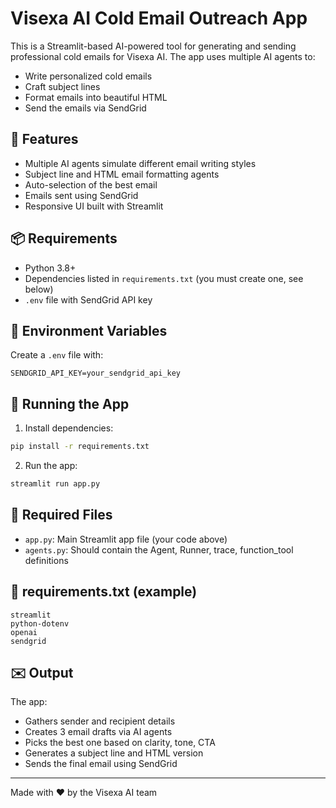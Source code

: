 
# Visexa AI Cold Email Outreach App

This is a Streamlit-based AI-powered tool for generating and sending professional cold emails for Visexa AI. The app uses multiple AI agents to:
- Write personalized cold emails
- Craft subject lines
- Format emails into beautiful HTML
- Send the emails via SendGrid

## 🧠 Features

- Multiple AI agents simulate different email writing styles
- Subject line and HTML email formatting agents
- Auto-selection of the best email
- Emails sent using SendGrid
- Responsive UI built with Streamlit

## 📦 Requirements

- Python 3.8+
- Dependencies listed in `requirements.txt` (you must create one, see below)
- `.env` file with SendGrid API key

## 🔐 Environment Variables

Create a `.env` file with:

```
SENDGRID_API_KEY=your_sendgrid_api_key
```

## 🚀 Running the App

1. Install dependencies:
```bash
pip install -r requirements.txt
```

2. Run the app:
```bash
streamlit run app.py
```

## 🧰 Required Files

- `app.py`: Main Streamlit app file (your code above)
- `agents.py`: Should contain the Agent, Runner, trace, function_tool definitions

## 📄 requirements.txt (example)

```
streamlit
python-dotenv
openai
sendgrid
```

## ✉️ Output

The app:
- Gathers sender and recipient details
- Creates 3 email drafts via AI agents
- Picks the best one based on clarity, tone, CTA
- Generates a subject line and HTML version
- Sends the final email using SendGrid

---

Made with ❤️ by the Visexa AI team
